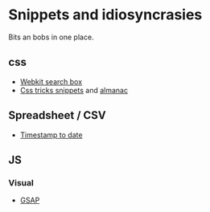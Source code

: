 # Snippets and idiosyncrasies

Bits an bobs in one place.

## css

* [Webkit search box](./css/search-box.md)
* [Css tricks snippets](http://css-tricks.com/snippets) and [almanac](https://css-tricks.com/almanac)

## Spreadsheet / CSV

* [Timestamp to date](./spreadsheet/timestamp-to-date.md)

## JS

### Visual

* [GSAP](http://greensock.com/)


